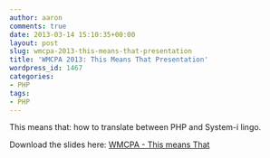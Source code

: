 ```yaml
---
author: aaron
comments: true
date: 2013-03-14 15:10:35+00:00
layout: post
slug: wmcpa-2013-this-means-that-presentation
title: 'WMCPA 2013: This Means That Presentation'
wordpress_id: 1467
categories:
- PHP
tags:
- PHP
---
```


This means that: how to translate between PHP and System-i lingo.

Download the slides here: [WMCPA - This means That](http://aaronsaray.com/wp-content/uploads/2013/03/WMCPA-This-means-That.pdf)

